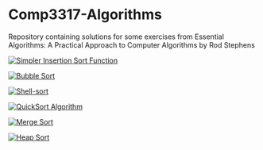 # Comp3317-Algorithms
Repository containing solutions for some exercises from Essential Algorithms: A Practical Approach to Computer Algorithms by Rod Stephens




[![Simpler Insertion Sort Function](http://images.slideplayer.com/15/4814390/slides/slide_4.jpg)](https://www.youtube.com/embed/hh3AkOGnnpE)




[![Bubble Sort](https://nickburns2013.files.wordpress.com/2013/06/bubble.png?w=610)](https://www.youtube.com/embed/BMZ6MF_l3vw)





[![Shell-sort](https://i.ytimg.com/vi/9YqdxccpwjI/maxresdefault.jpg)](https://www.youtube.com/embed/CmPA7zE8mx0)



[![QuickSort Algorithm](http://i.imgur.com/b62tQ.png)](https://www.youtube.com/embed/Z5nSXTnD1I4)



[![Merge Sort](https://i.ytimg.com/vi/sG5m05eSNuI/maxresdefault.jpg)](https://www.youtube.com/embed/GCae1WNvnZM)




[![Heap Sort](http://opendatastructures.org/ods-python/img4229.png)](https://www.youtube.com/embed/WYII2Oau_VY)
